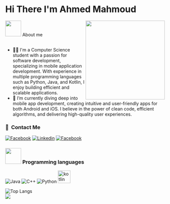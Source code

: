 <h1>
  Hi There I'm Ahmed Mahmoud
</h1>
<picture><img src = "https://github.com/7oSkaaa/7oSkaaa/blob/main/Images/about_me.gif?raw=true" width = 50px></picture> About me
<picture> <img align="right" src="https://github.com/7oSkaaa/7oSkaaa/blob/main/Images/Right_Side.gif?raw=true" width = 250px></picture>
<br><br> 
</p>

- 👨‍💻 I'm a Computer Science student with a passion for software development, specializing in mobile application development. With experience in multiple programming languages such as Python, Java, and Kotlin, I enjoy building efficient and scalable applications.
- 🎯 I’m currently diving deep into mobile app development, creating intuitive and user-friendly apps for both Android and iOS. I believe in the power of clean code, efficient algorithms, and delivering high-quality user experiences.
  
### 🔗 &nbsp;Contact Me
<p>
<a href="https://www.facebook.com/ahmed.mahmoud.867356?mibextid=ZbWKwL"><img
    src="https://img.shields.io/badge/-Facebook-3b5998?style=flat&logo=facebook&logoColor=white" alt="Facebook"></a>
<a href="https://www.linkedin.com/in/ahmed-mahmoud-903831374?utm_source=share&utm_campaign=share_via&utm_content=profile&utm_medium=ios_app"><img
    src="https://img.shields.io/badge/-Linkedin-0072b1?style=flat&logo=linkedin&logoColor=white" alt="Linkedin"></a>
<a href="https://www.instagram.com/ahmedd__mahmmoudd?igsh=ZXgzMTg3YmF5ZGN6"><img
    src="https://img.shields.io/badge/-Instagram-d62976?style=flat&logo=instagram&logoColor=white"
    alt="Facebook"></a>
</p>

### <picture> <img src = "https://github.com/7oSkaaa/7oSkaaa/blob/main/Images/Programming_Languages.gif?raw=true" width = 50px>  </picture> Programming languages
![Java](https://img.shields.io/badge/java-%23ED8B00.svg?style=for-the-badge&logo=openjdk&logoColor=white)
![C++](https://img.shields.io/badge/c++-%2300599C.svg?style=for-the-badge&logo=c%2B%2B&logoColor=white)
![Python](https://img.shields.io/badge/Python-%2314354C.svg?style=for-the-badge&logo=python&logoColor=white)
<a href="https://kotlinlang.org" target="_blank" rel="noreferrer"> <img src="https://www.vectorlogo.zone/logos/kotlinlang/kotlinlang-icon.svg" alt="kotlin" width="40" height="40"/> </a>


<!-- ![Top Langs](https://github-readme-stats.vercel.app/api/top-langs/?username=mohamedelkashef15&hide_progress=true) -->
![Top Langs](https://github-readme-stats.vercel.app/api/top-langs/?username=ahhmeddmahmoud&layout=compact)
<br>
<a href="https://komarev.com/ghpvc/?username=ahhmeddmahmoud&style=for-the-badge">
    <img src="https://komarev.com/ghpvc/?username=ahhmeddmahmoud&style=for-the-badge">
</a>

